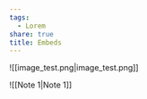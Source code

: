 ```yaml
---
tags:
  - Lorem
share: true
title: Embeds
---
```

![[image_test.png|image_test.png]]

![[Note 1|Note 1]]
